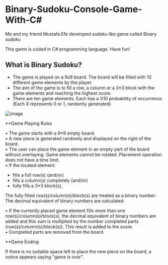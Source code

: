 # Binary-Sudoku-Console-Game-With-C#

Me and my friend Mustafa Efe developed sudoku like game called Binary sudoku <br />

This game is coded in C# programming language. Have fun! <br />

## What is Binary Sudoku?

- The game is played on a 9x9 board. The board will be filled with 10 different game elements by the player. <br />
- The aim of the game is to fill a row, a column or a 3*3 block with the game elements and reaching the highest score. <br />
- There are ten game elements. Each has a 1/10 probability of occurrence. (Each X represents 0 or 1, randomly generated) <br />

![image](https://user-images.githubusercontent.com/73299618/152333967-f8a34b18-0cd3-404a-99bd-65eb82f8f72e.png)

**Game Playing Rules

•	The game starts with a 9*9 empty board. <br />
•	A new piece is generated randomly and displayed on the right of the board. <br />
•	The user can place the game element in an empty part of the board without overlaying. Game elements cannot be rotated. Placement operation does not have a time limit. <br />
•	If the located element:  <br />
-	fills a full row(s) (and/or) <br />
-	fills a column(s) completely (and/or) <br />
-	fully fills a 3*3 block(s), <br />

The fully filled row(s)/column(s)/block(s) are treated as a binary number. The decimal equivalent of  binary numbers are calculated. <br />

•	If the currently placed game element fills more than one row(s)/column(s)/block(s), the decimal equivalent of binary numbers are added and this sum is multiplied by the number completed parts (row(s)/column(s)/block(s)). This result is added to the score. <br />
•	Completed parts are removed from the board. <br />

**Game Ending

If there is no suitable space left to place the new piece on the board, a notice appears saying "game is over".  <br />
